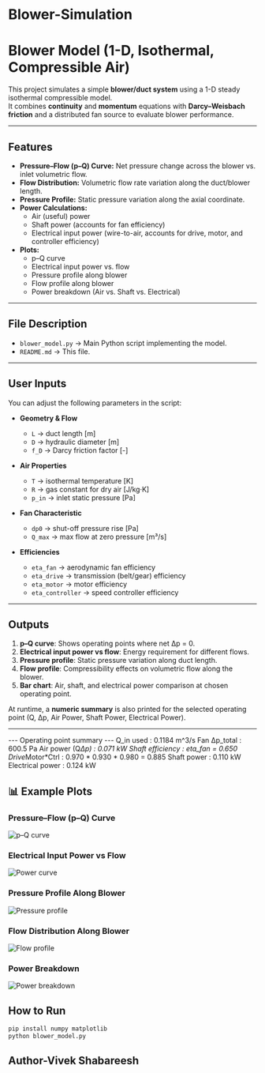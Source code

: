 # Blower-Simulation

# Blower Model (1-D, Isothermal, Compressible Air)

This project simulates a simple **blower/duct system** using a 1-D steady isothermal compressible model.  
It combines **continuity** and **momentum** equations with **Darcy–Weisbach friction** and a distributed fan source to evaluate blower performance.

---

## Features
- **Pressure–Flow (p–Q) Curve:** Net pressure change across the blower vs. inlet volumetric flow.
- **Flow Distribution:** Volumetric flow rate variation along the duct/blower length.
- **Pressure Profile:** Static pressure variation along the axial coordinate.
- **Power Calculations:**
  - Air (useful) power
  - Shaft power (accounts for fan efficiency)
  - Electrical input power (wire-to-air, accounts for drive, motor, and controller efficiency)
- **Plots:**
  - p–Q curve  
  - Electrical input power vs. flow  
  - Pressure profile along blower  
  - Flow profile along blower  
  - Power breakdown (Air vs. Shaft vs. Electrical)

---

## File Description
- `blower_model.py` → Main Python script implementing the model.
- `README.md` → This file.

---

## User Inputs
You can adjust the following parameters in the script:

- **Geometry & Flow**
  - `L` → duct length [m]  
  - `D` → hydraulic diameter [m]  
  - `f_D` → Darcy friction factor [-]

- **Air Properties**
  - `T` → isothermal temperature [K]  
  - `R` → gas constant for dry air [J/kg·K]  
  - `p_in` → inlet static pressure [Pa]  

- **Fan Characteristic**
  - `dp0` → shut-off pressure rise [Pa]  
  - `Q_max` → max flow at zero pressure [m³/s]

- **Efficiencies**
  - `eta_fan` → aerodynamic fan efficiency  
  - `eta_drive` → transmission (belt/gear) efficiency  
  - `eta_motor` → motor efficiency  
  - `eta_controller` → speed controller efficiency  

---

## Outputs
1. **p–Q curve**: Shows operating points where net Δp = 0.  
2. **Electrical input power vs flow**: Energy requirement for different flows.  
3. **Pressure profile**: Static pressure variation along duct length.  
4. **Flow profile**: Compressibility effects on volumetric flow along the blower.  
5. **Bar chart**: Air, shaft, and electrical power comparison at chosen operating point.  

At runtime, a **numeric summary** is also printed for the selected operating point (Q, Δp, Air Power, Shaft Power, Electrical Power).

---

--- Operating point summary ---
Q_in used          : 0.1184 m^3/s
Fan Δp_total       : 600.5 Pa
Air power (Q*Δp)   : 0.071 kW
Shaft efficiency   : eta_fan = 0.650
Drive*Motor*Ctrl   : 0.970 * 0.930 * 0.980 = 0.885
Shaft power        : 0.110 kW
Electrical power   : 0.124 kW


## 📊 Example Plots

### Pressure–Flow (p–Q) Curve
![p–Q curve](plots/pq_curve.png)

### Electrical Input Power vs Flow
![Power curve](plots/power_vs_flow.png)

### Pressure Profile Along Blower
![Pressure profile](plots/pressure_profile.png)

### Flow Distribution Along Blower
![Flow profile](plots/flow_profile.png)

### Power Breakdown
![Power breakdown](plots/power_breakdown.png)


##  How to Run
```bash
pip install numpy matplotlib
python blower_model.py
```
## Author-Vivek Shabareesh

